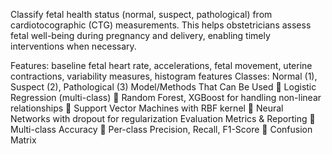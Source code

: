 Classify fetal health status (normal, suspect, pathological) from
cardiotocographic (CTG) measurements. This helps obstetricians assess fetal
well-being during pregnancy and delivery, enabling timely interventions when
necessary.

Features: baseline fetal heart rate, accelerations, fetal movement, uterine
contractions, variability measures, histogram features
Classes: Normal (1), Suspect (2), Pathological (3)
Model/Methods That Can Be Used
 Logistic Regression (multi-class)  Random Forest, XGBoost for handling non-linear relationships
 Support Vector Machines with RBF kernel  Neural Networks with dropout for regularization
Evaluation Metrics & Reporting
 Multi-class Accuracy
 Per-class Precision, Recall, F1-Score
 Confusion Matrix
